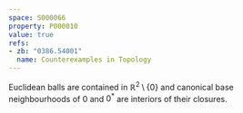 ```yaml
---
space: S000066
property: P000010
value: true
refs:
- zb: "0386.54001"
  name: Counterexamples in Topology
---
```


Euclidean balls are contained in $\mathbb R^2\setminus\{0\}$
and canonical base neighbourhoods of $0$ and $0^*$ are
interiors of their closures.
